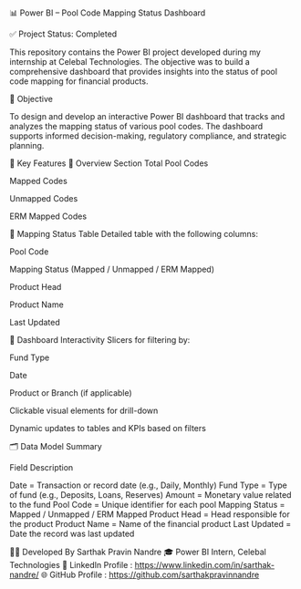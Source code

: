 📊 Power BI – Pool Code Mapping Status Dashboard

✅ Project Status: Completed

This repository contains the Power BI project developed during my internship at Celebal Technologies. The objective was to build a comprehensive dashboard that provides insights into the status of pool code mapping for financial products.

🚀 Objective

To design and develop an interactive Power BI dashboard that tracks and analyzes the mapping status of various pool codes. The dashboard supports informed decision-making, regulatory compliance, and strategic planning.

🧠 Key Features
🔹 Overview Section
Total Pool Codes

Mapped Codes

Unmapped Codes

ERM Mapped Codes

🔹 Mapping Status Table
Detailed table with the following columns:

Pool Code

Mapping Status (Mapped / Unmapped / ERM Mapped)

Product Head

Product Name

Last Updated

🔹 Dashboard Interactivity
Slicers for filtering by:

Fund Type

Date

Product or Branch (if applicable)

Clickable visual elements for drill-down

Dynamic updates to tables and KPIs based on filters

🗂️ Data Model Summary

Field	Description

Date	          = Transaction or record date (e.g., Daily, Monthly)
Fund Type       = Type of fund (e.g., Deposits, Loans, Reserves)
Amount          = Monetary value related to the fund
Pool Code	      = Unique identifier for each pool
Mapping Status	= Mapped / Unmapped / ERM Mapped
Product Head  	= Head responsible for the product
Product Name	  = Name of the financial product
Last Updated	  = Date the record was last updated

👨‍💻 Developed By
Sarthak Pravin Nandre
🎓 Power BI Intern, Celebal Technologies
🔗 LinkedIn Profile : https://www.linkedin.com/in/sarthak-nandre/
🌐 GitHub Profile : https://github.com/sarthakpravinnandre
